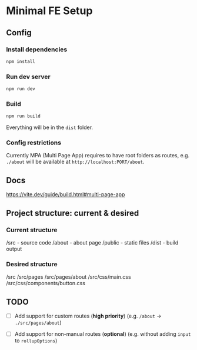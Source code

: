 # Minimal FE Setup

## Config

### Install dependencies

```bash
npm install
```

### Run dev server

```bash
npm run dev
```

### Build

```bash
npm run build
```

Everything will be in the `dist` folder.

### Config restrictions

Currently MPA (Multi Page App) requires to have root folders as routes,
e.g. `./about` will be available at `http://localhost:PORT/about`.

## Docs

https://vite.dev/guide/build.html#multi-page-app

## Project structure: current & desired

### Current structure

/src - source code
/about - about page
/public - static files
/dist - build output

### Desired structure

/src
/src/pages
/src/pages/about
/src/css/main.css
/src/css/components/button.css

## TODO

- [ ] Add support for custom routes (**high priority**)
      (e.g. `/about` -> `./src/pages/about`)

- [ ] Add support for non-manual routes (**optional**)
      (e.g. without adding `input` to `rollupOptions`)
